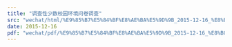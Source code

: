 ```yaml
---
title: "调查性少数校园环境问卷调查"
src: "wechat/html/%E9%85%B7%E5%84%BF%E8%AE%BA%E5%9D%9B_2015-12-16_%E8%B0%83%E6%9F%A5%E6%80%A7%E5%B0%91%E6%95%B0%E6%A0%A1%E5%9B%AD%E7%8E%AF%E5%A2%83%E9%97%AE%E5%8D%B7%E8%B0%83%E6%9F%A5.html"
date: 2015-12-16
pdf: "wechat/pdf/%E9%85%B7%E5%84%BF%E8%AE%BA%E5%9D%9B_2015-12-16_%E8%B0%83%E6%9F%A5%E6%80%A7%E5%B0%91%E6%95%B0%E6%A0%A1%E5%9B%AD%E7%8E%AF%E5%A2%83%E9%97%AE%E5%8D%B7%E8%B0%83%E6%9F%A5.pdf"
---
```


